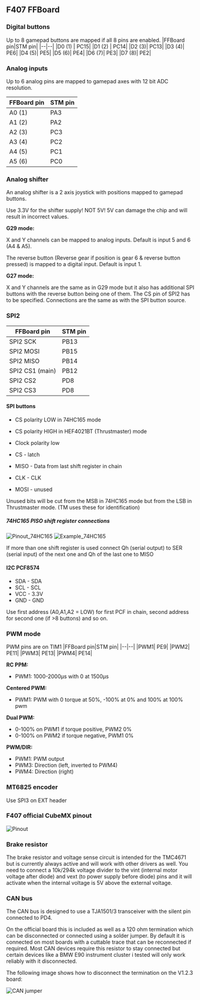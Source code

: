 ## F407 FFBoard

### Digital buttons

Up to 8 gamepad buttons are mapped if all 8 pins are enabled.
|FFBoard pin|STM pin|
|--|--|
|D0 (1) | PC15|
|D1 (2) | PC14|
|D2 (3)| PC13|
|D3 (4)| PE6|
|D4 (5)| PE5|
|D5 (6)| PE4|
|D6 (7)| PE3|
|D7 (8)| PE2|

### Analog inputs

Up to 6 analog pins are mapped to gamepad axes with 12 bit ADC resolution.

|FFBoard pin|STM pin|
|--|--|
|A0 (1)| PA3|
|A1 (2)| PA2|
|A2 (3)| PC3|
|A3 (4)| PC2|
|A4 (5)| PC1|
|A5 (6)| PC0|

### Analog shifter

An analog shifter is a 2 axis joystick with positions mapped to gamepad buttons.

Use 3.3V for the shifter supply! NOT 5V! 5V can damage the chip and will result in incorrect values.

**G29 mode:**

X and Y channels can be mapped to analog inputs. Default is input 5 and 6 (A4 & A5).

The reverse button (Reverse gear if position is gear 6 & reverse button pressed) is mapped to a digital input. Default is input 1.

**G27 mode:**

X and Y channels are the same as in G29 mode but it also has additional SPI buttons with the reverse button being one of them. The CS pin of SPI2 has to be specified. Connections are the same as with the SPI button source.

### SPI2
|FFBoard pin|STM pin|
|--|--|
|SPI2 SCK| PB13|
|SPI2 MOSI| PB15|
|SPI2 MISO| PB14|
|SPI2 CS1 (main)| PB12|
|SPI2 CS2| PD8|
|SPI2 CS3| PD8|

#### SPI buttons

* CS polarity LOW in 74HC165 mode
* CS polarity HIGH in HEF4021BT (Thrustmaster) mode
* Clock polarity low

* CS - latch
* MISO - Data from last shift register in chain
* CLK - CLK
* MOSI - unused


Unused bits will be cut from the MSB in 74HC165 mode but from the LSB in Thrustmaster mode. (TM uses these for identification)

##### 74HC165 PISO shift register connections

![Pinout_74HC165](img/74hc165_connections.png)
![Example_74HC165](img/74hc165schematic.png)

If more than one shift register is used connect Qh (serial output) to SER (serial input) of the next one and Qh of the last one to MISO

#### I2C PCF8574
* SDA - SDA
* SCL - SCL
* VCC - 3.3V
* GND - GND

Use first address (A0,A1,A2 = LOW) for first PCF in chain, second address for second one (if >8 buttons) and so on.

### PWM mode

PWM pins are on TIM1
|FFBoard pin|STM pin|
|--|--|
|PWM1| PE9|
|PWM2| PE11|
|PWM3| PE13|
|PWM4| PE14|

**RC PPM:**
* PWM1: 1000-2000µs with 0 at 1500µs

**Centered PWM:**
* PWM1: PWM with 0 torque at 50%, -100% at 0% and 100% at 100% pwm

**Dual PWM:**
* 0-100% on PWM1 if torque positive, PWM2 0%
* 0-100% on PWM2 if torque negative, PWM1 0%

**PWM/DIR:**
* PWM1: PWM output
* PWM3: Direction (left, inverted to PWM4)
* PWM4: Direction (right)


### MT6825 encoder
Use SPI3 on EXT header

### F407 official CubeMX pinout
![Pinout](img/f407pinout1.png)

### Brake resistor
The brake resistor and voltage sense circuit is intended for the TMC4671 but is currently always active and will work with other drivers as well.
You need to connect a 10k/294k voltage divider to the vint (internal motor voltage after diode) and vext (to power supply before diode) pins and it will activate when the internal voltage is 5V above the external voltage.


### CAN bus
The CAN bus is designed to use a TJA1501/3 transceiver with the silent pin connected to PD4.

On the official board this is included as well as a 120 ohm termination which can be disconnected or connected using a solder jumper. By default it is connected on most boards with a cuttable trace that can be reconnected if required.
Most CAN devices require this resistor to stay connected but certain devices like a BMW E90 instrument cluster i tested will only work reliably with it disconnected.

The following image shows how to disconnect the termination on the V1.2.3 board:

![CAN jumper](img/solderjumper_cut_CAN.jpg)